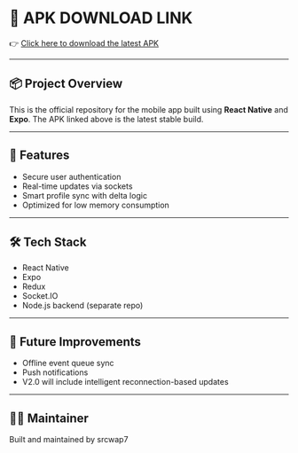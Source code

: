 # 📱 **APK DOWNLOAD LINK**

👉 [Click here to download the latest APK](https://expo.dev/accounts/arp98/projects/SwapKard-2/builds/cbcde4d1-3ffb-4006-8256-b0a154de68a6)

---

## 📦 Project Overview

This is the official repository for the mobile app built using **React Native** and **Expo**. The APK linked above is the latest stable build.

---

## 🚀 Features

- Secure user authentication
- Real-time updates via sockets
- Smart profile sync with delta logic
- Optimized for low memory consumption

---

## 🛠 Tech Stack

- React Native
- Expo
- Redux
- Socket.IO
- Node.js backend (separate repo)

---

## 🧠 Future Improvements

- Offline event queue sync
- Push notifications
- V2.0 will include intelligent reconnection-based updates

---

## 🧑‍💻 Maintainer

Built and maintained by srcwap7



